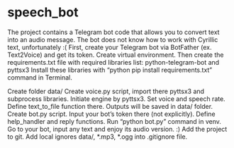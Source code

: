 # speech_bot
The project contains a Telegram bot code that allows you to convert text into an audio message. 
The bot does not know how to work with Cyrillic text, unfortunately :(
First, create your Telegram bot via BotFather (ex. Text2Voice) and get its token.
Create virtual environment.
Then create the requirements.txt file with required libraries list: python-telegram-bot and pyttsx3
Install these libraries with “python pip install requirements.txt” command in Terminal.

Create folder data/
Create voice.py script, import there pyttsx3  and subprocess libraries.
Initiate engine by pyttsx3. Set voice and speech rate. 
Define text_to_file function there. Outputs will be saved in data/ folder.
Create bot.py script. Input your bot’s token there (not explicitly). Define help_handler and reply functions.
Run “python bot.py” command in venv. Go to your bot, input any text and enjoy its audio version.
:)
Add the project to git.
Add local ignores data/, *.mp3,  *.ogg  into .gitignore file.
